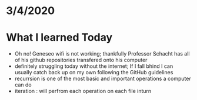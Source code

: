 # 3/4/2020

# What I learned Today 
- Oh no! Geneseo wifi is not working; thankfully Professor Schacht has all of his github repositories transfered onto his computer 
- definitely struggling today without the internet; If I fall bhind I can usually catch back up on my own following the GitHub guidelines
- recurrsion is one of the most basic and important operations a computer can do 
- iteration : will perfrom each operation on each file inturn 